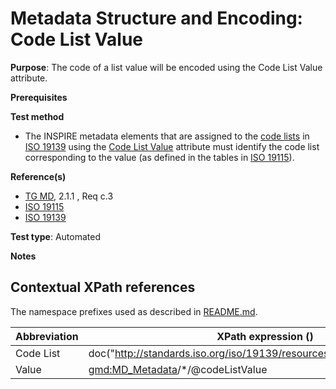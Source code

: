 # Metadata Structure and Encoding: Code List Value

**Purpose**: The code of a list value will be encoded using the Code List Value attribute.

**Prerequisites**

**Test method**

* The INSPIRE metadata elements that are assigned to the [code lists](#codeList) in 
[ISO 19139](http://standards.iso.org/iso/19139/resources/) using the [Code List Value](#value) 
attribute must identify the code list corresponding to the value (as defined in the tables in [ISO 19115](https://inspire.ec.europa.eu/id/ats/metadata/2.0/common/README#ref_ISO_19115)).

**Reference(s)**	 

* [TG MD](https://inspire.ec.europa.eu/id/ats/metadata/2.0/common/README#ref_TG_MD), 2.1.1 , Req c.3
* [ISO 19115](https://inspire.ec.europa.eu/id/ats/metadata/2.0/common/README#ref_ISO_19115)
* [ISO 19139](http://standards.iso.org/iso/19139/resources/)


**Test type**: Automated

**Notes**

## Contextual XPath references

The namespace prefixes used as described in [README.md](https://inspire.ec.europa.eu/id/ats/metadata/2.0/common/README#namespaces).

Abbreviation                                   |  XPath expression ()
-----------------------------------------------| -------------------------------------------------------------------------
<a name="codeList"></a> Code List | doc("http://standards.iso.org/iso/19139/resources/gmxCodelists.xml")/\*/
<a name="value"></a> Value   | <gmd:MD_Metadata>/\*/@codeListValue
